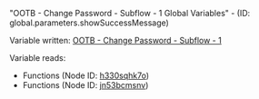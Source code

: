 "OOTB - Change Password - Subflow - 1 Global Variables" - (ID: global.parameters.showSuccessMessage)

Variable written:
[OOTB - Change Password - Subflow - 1](../index.md#Variables)

Variable reads:
* Functions (Node ID: [h330sqhk7o](../nodes/h330sqhk7o.md))
* Functions (Node ID: [jn53bcmsnv](../nodes/jn53bcmsnv.md))
